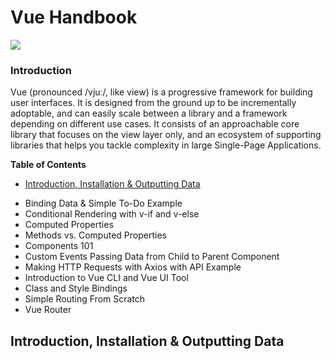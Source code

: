 # Vue Handbook

![](https://vuejs.org/images/logo.png)

### Introduction

Vue (pronounced /vjuː/, like view) is a progressive framework for building user interfaces. It is designed from the ground up to be incrementally adoptable, and can easily scale between a library and a framework depending on different use cases. It consists of an approachable core library that focuses on the view layer only, and an ecosystem of supporting libraries that helps you tackle complexity in large Single-Page Applications.

**Table of Contents**
                
- [Introduction, Installation & Outputting Data](#introduction,-installation-&-Outputting-Data)
+ Binding Data & Simple To-Do Example
+ Conditional Rendering with v-if and v-else
+ Computed Properties
+ Methods vs. Computed Properties
+ Components 101
+ Custom Events Passing Data from Child to Parent Component
+ Making HTTP Requests with Axios with API Example
+ Introduction to Vue CLI and Vue UI Tool
+ Class and Style Bindings
+ Simple Routing From Scratch
+ Vue Router

## Introduction, Installation & Outputting Data
